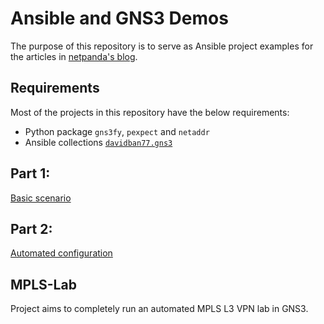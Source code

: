 # Ansible and GNS3 Demos

The purpose of this repository is to serve as Ansible project examples for the articles in [netpanda's blog](https://davidban77.hashnode.dev/).

## Requirements

Most of the projects in this repository have the below requirements:

- Python package `gns3fy`, `pexpect` and `netaddr`
- Ansible collections [`davidban77.gns3`](https://galaxy.ansible.com/davidban77/gns3)

## Part 1:

[Basic scenario](https://davidban77.hashnode.dev/automate-your-network-labs-with-ansible-and-gns3-part-1-ck15f0bze000byos1q11xev5c)

## Part 2:

[Automated configuration](https://davidban77.hashnode.dev/automate-your-network-labs-with-ansible-and-gns3-part-1-ck15f0bze000byos1q11xev5c)

## MPLS-Lab

Project aims to completely run an automated MPLS L3 VPN lab in GNS3.
